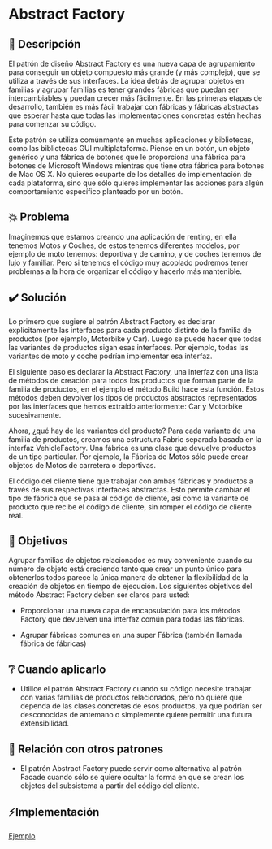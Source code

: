 # Abstract Factory

## 📖 Descripción

El patrón de diseño Abstract Factory es una nueva capa de agrupamiento para conseguir un objeto compuesto más grande (y más complejo), que se utiliza a través de sus interfaces. La idea detrás de agrupar objetos en familias y agrupar familias es tener grandes fábricas que puedan ser intercambiables y puedan crecer más fácilmente. En las primeras etapas de desarrollo, también es más fácil trabajar con fábricas y fábricas abstractas que esperar hasta que todas las implementaciones concretas estén hechas para comenzar su código. 

Este patrón se utiliza comúnmente en muchas aplicaciones y bibliotecas, como las bibliotecas GUI multiplataforma. Piense en un botón, un objeto genérico y una fábrica de botones que le proporciona una fábrica para botones de Microsoft Windows mientras que tiene otra fábrica para botones de Mac OS X. No quieres ocuparte de los detalles de implementación de cada plataforma, sino que sólo quieres implementar las acciones para algún comportamiento específico planteado por un botón.

## 💥 Problema

Imaginemos que estamos creando una aplicación de renting, en ella tenemos Motos y Coches, de estos tenemos diferentes modelos, por ejemplo de moto tenemos: deportiva y de camino, y de coches tenemos de lujo y familiar. Pero si tenemos el código muy acoplado podremos tener problemas a la hora de organizar el código y hacerlo más mantenible.

## ✔️ Solución

Lo primero que sugiere el patrón Abstract Factory es declarar explícitamente las interfaces para cada producto distinto de la familia de productos (por ejemplo, Motorbike y Car). Luego se puede hacer que todas las variantes de productos sigan esas interfaces. Por ejemplo, todas las variantes de moto y coche podrían implementar esa interfaz.

El siguiente paso es declarar la Abstract Factory, una interfaz con una lista de métodos de creación para todos los productos que forman parte de la familia de productos, en el ejemplo el método Build hace esta función. Estos métodos deben devolver los tipos de productos abstractos representados por las interfaces que hemos extraído anteriormente: Car y Motorbike sucesivamente.

Ahora, ¿qué hay de las variantes del producto? Para cada variante de una familia de productos, creamos una estructura Fabric separada basada en la interfaz VehicleFactory. Una fábrica es una clase que devuelve productos de un tipo particular. Por ejemplo, la Fábrica de Motos sólo puede crear objetos de Motos de carretera o deportivas.

El código del cliente tiene que trabajar con ambas fábricas y productos a través de sus respectivas interfaces abstractas. Esto permite cambiar el tipo de fábrica que se pasa al código de cliente, así como la variante de producto que recibe el código de cliente, sin romper el código de cliente real.

## 🚩 Objetivos

Agrupar familias de objetos relacionados es muy conveniente cuando su número de objeto está creciendo tanto que crear un punto único para obtenerlos todos parece la única manera de obtener la flexibilidad de la creación de objetos en tiempo de ejecución. Los siguientes objetivos del método Abstract Factory deben ser claros para usted:
    
- Proporcionar una nueva capa de encapsulación para los métodos Factory que devuelven una interfaz común para todas las fábricas. 

- Agrupar fábricas comunes en una super Fábrica (también llamada fábrica de fábricas)

## ❔ Cuando aplicarlo

-  Utilice el patrón Abstract Factory cuando su código necesite trabajar con varias familias de productos relacionados, pero no quiere que dependa de las clases concretas de esos productos, ya que podrían ser desconocidas de antemano o simplemente quiere permitir una futura extensibilidad.

## 👥 Relación con otros patrones

- El patrón Abstract Factory puede servir como alternativa al patrón Facade cuando sólo se quiere ocultar la forma en que se crean los objetos del subsistema a partir del código del cliente.

## ⚡️Implementación

[Ejemplo](./../examples/AbstractFactory/)